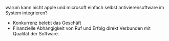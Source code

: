 warum kann nicht apple und microsoft einfach selbst antivierensoftware im System integrieren?
- Konkurrenz belebt das Geschäft
- Finanzielle Abhängigkeit von Ruf und Erfolg direkt Verbunden mit Qualität der Software.